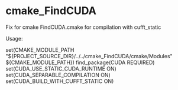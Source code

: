 # cmake_FindCUDA
Fix for cmake FindCUDA.cmake for compilation with cufft_static

Usage:

set(CMAKE_MODULE_PATH "${PROJECT_SOURCE_DIR}/../../cmake_FindCUDA/cmake/Modules" ${CMAKE_MODULE_PATH})
find_package(CUDA REQUIRED)
set(CUDA_USE_STATIC_CUDA_RUNTIME ON)
set(CUDA_SEPARABLE_COMPILATION ON)
set(CUDA_BUILD_WITH_CUFFT_STATIC ON)
